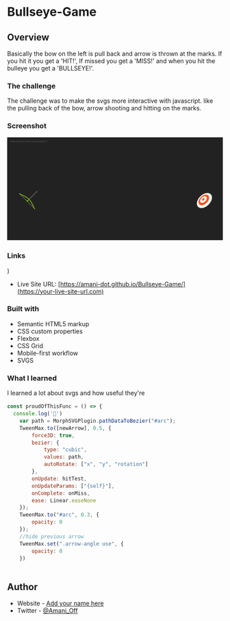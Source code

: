 # Bullseye-Game

## Overview
 
 Basically the bow on the left is pull back and arrow is thrown at the marks. If you hit it you get a 'HIT!', If missed you get a 'MISS!' and when you hit the bulleye you get a 'BULLSEYE!'.

### The challenge

The challenge was to make the svgs more interactive with javascript. like the pulling back of the bow, arrow shooting and hitting on the marks.

### Screenshot

![](./images/2022-03-26_23-01.png)



### Links
)
- Live Site URL: [https://amani-dot.github.io/Bullseye-Game/](https://your-live-site-url.com)

### Built with

- Semantic HTML5 markup
- CSS custom properties
- Flexbox
- CSS Grid
- Mobile-first workflow
- SVGS

### What I learned

I learned a lot about svgs and how useful they're 

```js
const proudOfThisFunc = () => {
  console.log('🎉')
	var path = MorphSVGPlugin.pathDataToBezier("#arc");
	TweenMax.to([newArrow], 0.5, {
		force3D: true,
		bezier: {
			type: "cubic",
			values: path,
			autoRotate: ["x", "y", "rotation"]
		},
		onUpdate: hitTest,
		onUpdateParams: ["{self}"],
		onComplete: onMiss,
		ease: Linear.easeNone
	});
	TweenMax.to("#arc", 0.3, {
		opacity: 0
	});
	//hide previous arrow
	TweenMax.set(".arrow-angle use", {
		opacity: 0
	})
        

```




## Author

- Website - [Add your name here](https://www.your-site.com)
- Twitter - [@Amani_Off](https://www.twitter.com/yourusername)

